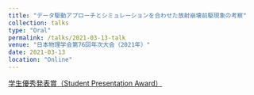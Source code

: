 ```yaml
---
title: "データ駆動アプローチとシミュレーションを合わせた放射崩壊前駆現象の考察"
collection: talks
type: "Oral"
permalink: /talks/2021-03-13-talk
venue: "日本物理学会第76回年次大会（2021年）"
date: 2021-03-13
location: "Online"
---
```

[学生優秀発表賞（Student Presentation Award）](https://www.jps.or.jp/activities/awards/gakusei/2021a-student-presentation-award.php)


